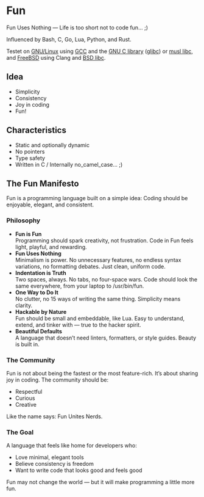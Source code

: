 # Fun

Fun Uses Nothing — Life is too short not to code fun... ;)

Influenced by Bash, C, Go, Lua, Python, and Rust.

Testet on [GNU/Linux](https://kernel.org/) using [GCC](https://gcc.gnu.org/) and 
the [GNU C library](https://www.gnu.org/software/libc/) ([glibc](https://en.wikipedia.org/wiki/Glibc)) 
or [musl libc](https://musl.libc.org/), and [FreeBSD](https://www.freebsd.org/) using Clang 
and [BSD libc](https://en.wikipedia.org/wiki/C_standard_library#BSD_libc).

## Idea

 * Simplicity
 * Consistency
 * Joy in coding
 * Fun!

## Characteristics

 * Static and optionally dynamic
 * No pointers
 * Type safety
 * Written in C / Internally no_camel_case... ;)

## The Fun Manifesto

Fun is a programming language built on a simple idea:
Coding should be enjoyable, elegant, and consistent.

### Philosophy

 - **Fun is Fun**<br>
   Programming should spark creativity, not frustration. Code in Fun feels light, playful, and rewarding.
 - **Fun Uses Nothing**<br>
   Minimalism is power. No unnecessary features, no endless syntax variations, no formatting debates. Just clean, uniform code.
 - **Indentation is Truth**<br>
   Two spaces, always. No tabs, no four-space wars. Code should look the same everywhere, from your laptop to /usr/bin/fun.
 - **One Way to Do It**<br>
   No clutter, no 15 ways of writing the same thing. Simplicity means clarity.
 - **Hackable by Nature**<br>
   Fun should be small and embeddable, like Lua. Easy to understand, extend, and tinker with — true to the hacker spirit.
 - **Beautiful Defaults**<br>
   A language that doesn’t need linters, formatters, or style guides. Beauty is built in.

### The Community

Fun is not about being the fastest or the most feature-rich. It’s about sharing joy in coding. The community should be:

 - Respectful
 - Curious
 - Creative

Like the name says: Fun Unites Nerds.

### The Goal

A language that feels like home for developers who:

 - Love minimal, elegant tools
 - Believe consistency is freedom
 - Want to write code that looks good and feels good

Fun may not change the world — but it will make programming a little more fun.

